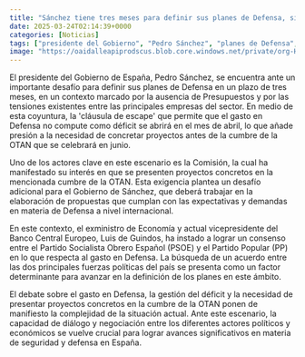 ```yaml
---
title: "Sánchez tiene tres meses para definir sus planes de Defensa, sin Presupuestos y con las principales empresas en guerra"
date: 2025-03-24T02:14:39+0000
categories: [Noticias]
tags: ["presidente del Gobierno", "Pedro Sánchez", "planes de Defensa", "gasto en Defensa", "cumbre de la OTAN", "Comisión", "proyectos concretos", "acuerdo entre partidos políticos."]
image: "https://oaidalleapiprodscus.blob.core.windows.net/private/org-HKmKxpuNw3Y88lm4EBrIPq0n/user-ZwiCXOggLL8ZNNKE2g7rXFmV/img-omVpK7ESPvDpDWoa6p7r5I7x.png?st=2025-03-24T01%3A14%3A39Z&se=2025-03-24T03%3A14%3A39Z&sp=r&sv=2024-08-04&sr=b&rscd=inline&rsct=image/png&skoid=d505667d-d6c1-4a0a-bac7-5c84a87759f8&sktid=a48cca56-e6da-484e-a814-9c849652bcb3&skt=2025-03-23T04%3A15%3A02Z&ske=2025-03-24T04%3A15%3A02Z&sks=b&skv=2024-08-04&sig=F2YMnifzcq3kojxti79ZM2XC0/hBpvo37y0wAyi7vTI%3D"
---
```


El presidente del Gobierno de España, Pedro Sánchez, se encuentra ante un importante desafío para definir sus planes de Defensa en un plazo de tres meses, en un contexto marcado por la ausencia de Presupuestos y por las tensiones existentes entre las principales empresas del sector. En medio de esta coyuntura, la 'cláusula de escape' que permite que el gasto en Defensa no compute como déficit se abrirá en el mes de abril, lo que añade presión a la necesidad de concretar proyectos antes de la cumbre de la OTAN que se celebrará en junio.

Uno de los actores clave en este escenario es la Comisión, la cual ha manifestado su interés en que se presenten proyectos concretos en la mencionada cumbre de la OTAN. Esta exigencia plantea un desafío adicional para el Gobierno de Sánchez, que deberá trabajar en la elaboración de propuestas que cumplan con las expectativas y demandas en materia de Defensa a nivel internacional.

En este contexto, el exministro de Economía y actual vicepresidente del Banco Central Europeo, Luis de Guindos, ha instado a lograr un consenso entre el Partido Socialista Obrero Español (PSOE) y el Partido Popular (PP) en lo que respecta al gasto en Defensa. La búsqueda de un acuerdo entre las dos principales fuerzas políticas del país se presenta como un factor determinante para avanzar en la definición de los planes en este ámbito.

El debate sobre el gasto en Defensa, la gestión del déficit y la necesidad de presentar proyectos concretos en la cumbre de la OTAN ponen de manifiesto la complejidad de la situación actual. Ante este escenario, la capacidad de diálogo y negociación entre los diferentes actores políticos y económicos se vuelve crucial para lograr avances significativos en materia de seguridad y defensa en España.
    